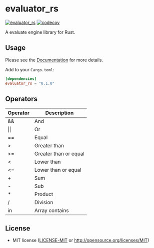 # evaluator_rs
[![evaluator_rs](https://github.com/tuyentv96/evaluator_rs/actions/workflows/.test.yml/badge.svg)](https://github.com/tuyentv96/evaluator_rs/actions/workflows/.test.yml) [![codecov](https://codecov.io/gh/tuyentv96/evaluator_rs/branch/master/graph/badge.svg?token=VIyh6tcPDv)](https://codecov.io/gh/tuyentv96/evaluator_rs)

A evaluate engine library for Rust.

## Usage

Please see the [Documentation](https://docs.rs/evaluator_rs/) for more details.

Add to your `Cargo.toml`:

```toml
[dependencies]
evaluator_rs = "0.1.0"
```

## Operators

| Operator | Description |
|----------|-------------|
| && | And |
| \|\| | Or |
| == | Equal |
| > | Greater than |
| >= | Greater than or equal |
| < | Lower than |
| <= | Lower than or equal |
| + | Sum |
| - | Sub |
| * | Product |
| / | Division |
| in | Array contains |

## License
 * MIT license ([LICENSE-MIT](LICENSE-MIT) or
   http://opensource.org/licenses/MIT)

